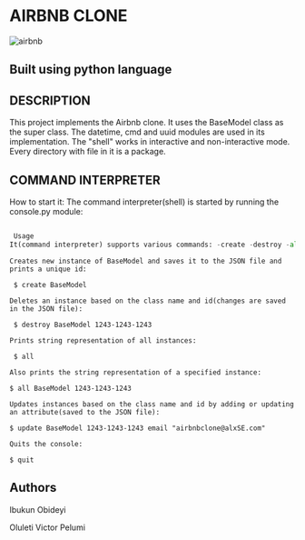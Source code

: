 # AIRBNB CLONE

![airbnb](https://user-images.githubusercontent.com/83606182/183284424-59181430-8fcb-46ed-bf00-8333c1d89c13.png)

## Built using python language

## DESCRIPTION

This project implements the Airbnb clone. It uses the BaseModel class as the super class. The datetime, cmd and uuid modules are used in its implementation. The "shell" works in interactive and non-interactive mode. Every directory with file in it is a package.

## COMMAND INTERPRETER

How to start it:
The command interpreter(shell) is started by running the console.py module:

``` $./console.py

 Usage
It(command interpreter) supports various commands: -create -destroy -all -update -quit
```

``` create
Creates new instance of BaseModel and saves it to the JSON file and prints a unique id:

 $ create BaseModel
```

``` destroy
Deletes an instance based on the class name and id(changes are saved in the JSON file):

 $ destroy BaseModel 1243-1243-1243
```

``` all
Prints string representation of all instances:

 $ all

Also prints the string representation of a specified instance:

$ all BaseModel 1243-1243-1243
```

``` update
Updates instances based on the class name and id by adding or updating an attribute(saved to the JSON file):

$ update BaseModel 1243-1243-1243 email "airbnbclone@alxSE.com"
```

``` quit
Quits the console:

$ quit
```

## Authors

Ibukun Obideyi

Oluleti Victor Pelumi

